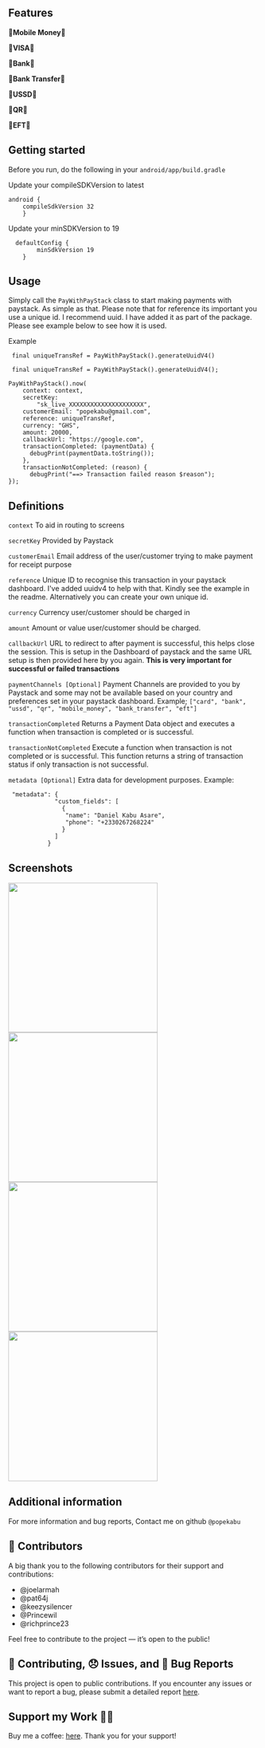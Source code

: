 ## Features

🎉**Mobile Money**🎉

🎉**VISA**🎉

🎉**Bank**🎉

🎉**Bank Transfer**🎉

🎉**USSD**🎉

🎉**QR**🎉

🎉**EFT**🎉

## Getting started

Before you run, do the following in your `android/app/build.gradle`

Update your compileSDKVersion to latest

```
android {
    compileSdkVersion 32
    }
```

Update your minSDKVersion to 19

```
  defaultConfig {
        minSdkVersion 19
    }
```

## Usage

Simply call the `PayWithPayStack` class to start making payments with paystack. As simple as that. Please note that for reference its important you use a unique id. I recommend uuid. I have added it as part of the package. Please see example below to see how it is used.

Example

```
 final uniqueTransRef = PayWithPayStack().generateUuidV4()
 
 final uniqueTransRef = PayWithPayStack().generateUuidV4();

PayWithPayStack().now(
    context: context,
    secretKey:
        "sk_live_XXXXXXXXXXXXXXXXXXXXX",
    customerEmail: "popekabu@gmail.com",
    reference: uniqueTransRef,
    currency: "GHS",
    amount: 20000,
    callbackUrl: "https://google.com",
    transactionCompleted: (paymentData) {
      debugPrint(paymentData.toString());
    },
    transactionNotCompleted: (reason) {
      debugPrint("==> Transaction failed reason $reason");
});
```

## Definitions

`context`
To aid in routing to screens 

`secretKey`
Provided by Paystack

`customerEmail`
Email address of the user/customer trying to make payment for receipt purpose

`reference`
Unique ID to recognise this transaction in your paystack dashboard. I've added uuidv4 to help with that. Kindly see the example in the readme. Alternatively you can create your own unique id.

`currency`
Currency user/customer should be charged in

`amount`
Amount or value user/customer should be charged.

`callbackUrl`
URL to redirect to after payment is successful, this helps close the session. This is setup in the Dashboard of paystack and the same URL setup is then provided here by you again. **This is very important for successful or failed transactions**

`paymentChannels [Optional]`
Payment Channels are provided to you by Paystack and some may not be available based on your country and preferences set in your paystack dashboard. Example; `["card", "bank", "ussd", "qr", "mobile_money", "bank_transfer", "eft"]`

`transactionCompleted`
Returns a Payment Data object and executes a function when transaction is completed or is successful.

`transactionNotCompleted`
Execute a function when transaction is not completed or is successful. This function returns a string of transaction status if only transaction is not successful.

`metadata [Optional]`
Extra data for development purposes. Example:

```
 "metadata": {
             "custom_fields": [
               {
                "name": "Daniel Kabu Asare",
                "phone": "+2330267268224"
               }
             ]
           }
```

## Screenshots

<img alt="" src="https://user-images.githubusercontent.com/26738997/192014501-035de07d-1130-49b6-895c-32c3182676cf.png" width= 300/> <img alt="" src="https://user-images.githubusercontent.com/26738997/192014543-82674864-2851-4b2b-9f92-be73aa370702.png" width= 300/>
<img alt="" src="https://user-images.githubusercontent.com/26738997/192014596-0396ee68-febf-4bf9-8d74-30253c9c94fe.png" width= 300/> <img alt="" src="https://user-images.githubusercontent.com/26738997/192014634-a74376f8-7e96-4842-a133-58196f146b61.png" width= 300/>

## Additional information

For more information and bug reports, Contact me on github `@popekabu`

## 📝 Contributors  
A big thank you to the following contributors for their support and contributions:

- @joelarmah  
- @pat64j  
- @keezysilencer  
- @Princewil  
- @richprince23  

Feel free to contribute to the project — it’s open to the public!

## 📝 Contributing, 😞 Issues, and 🐛 Bug Reports  
This project is open to public contributions. If you encounter any issues or want to report a bug, please submit a detailed report <a href="https://github.com/popekabu/pay_with_paystack/issues">here</a>.

## Support my Work 🙏🏽  
Buy me a coffee: <a href="https://buymeacoffee.com/popekabu">here</a>. Thank you for your support!
